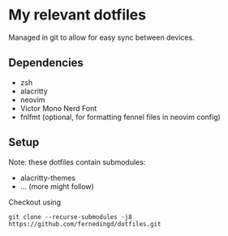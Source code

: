 # My relevant dotfiles
Managed in git to allow for easy sync between devices.

## Dependencies
* zsh
* alacritty
* neovim
* Victor Mono Nerd Font
* fnlfmt (optional, for formatting fennel files in neovim config)

## Setup
Note: these dotfiles contain submodules:
* alacritty-themes
* ... (more might follow)

Checkout using 
```
git clone --recurse-submodules -j8 https://github.com/fernedingd/dotfiles.git
```
